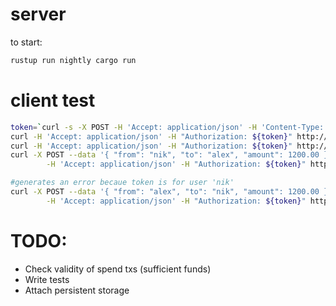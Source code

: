 
# server

to start:

```sh
rustup run nightly cargo run
```

# client test

```sh
token=`curl -s -X POST -H 'Accept: application/json' -H 'Content-Type: application/json' --data '{"username":"nik","password":"cows"}' http://localhost:8000/auth`
curl -H 'Accept: application/json' -H "Authorization: ${token}" http://localhost:8000/recent
curl -H 'Accept: application/json' -H "Authorization: ${token}" http://localhost:8000/balance
curl -X POST --data '{ "from": "nik", "to": "alex", "amount": 1200.00 }' \
        -H 'Accept: application/json' -H "Authorization: ${token}" http://localhost:8000/spend

#generates an error becaue token is for user 'nik'
curl -X POST --data '{ "from": "alex", "to": "nik", "amount": 1200.00 }' \
        -H 'Accept: application/json' -H "Authorization: ${token}" http://localhost:8000/spend
```

# TODO:

* Check validity of spend txs (sufficient funds)
* Write tests
* Attach persistent storage 